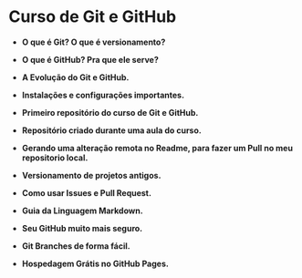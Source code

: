 # Curso de Git e GitHub


* **O que é Git? O que é versionamento?**

* **O que é GitHub? Pra que ele serve?**

* **A Evolução do Git e GitHub.**

* **Instalações e configurações importantes.**
 
* **Primeiro repositório do curso de Git e GitHub.**

* **Repositório criado durante uma aula do curso.**
 
* **Gerando uma alteração remota no Readme, para fazer um Pull no meu repositorio local.**
 
* **Versionamento de projetos antigos.**

* **Como usar Issues e Pull Request.**
 
* **Guia da Linguagem Markdown.**
 
* **Seu GitHub muito mais seguro.**
 
* **Git Branches de forma fácil.**
 
* **Hospedagem Grátis no GitHub Pages.**

 
